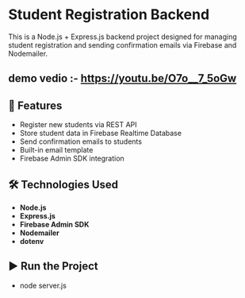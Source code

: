 # Student Registration Backend

This is a Node.js + Express.js backend project designed for managing student registration and sending confirmation emails via Firebase and Nodemailer.

## demo vedio :- https://youtu.be/O7o__7_5oGw


## 🚀 Features

- Register new students via REST API
- Store student data in Firebase Realtime Database
- Send confirmation emails to students
- Built-in email template
- Firebase Admin SDK integration

## 🛠️ Technologies Used

- **Node.js**
- **Express.js**
- **Firebase Admin SDK**
- **Nodemailer**
- **dotenv**
  
## ▶️ Run the Project
- node server.js





